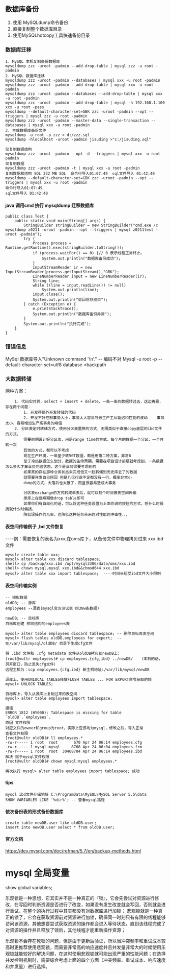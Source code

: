 ## 数据库备份
1. 使用 MySQLdump命令备份
2. 直接复制整个数据库目录
3. 使用MySQLhotcopy工具快速备份目录

### 数据库迁移
```
1. MySQL 本机复制备份数据库
mysqldump zzc -uroot -padmin --add-drop-table | mysql zzz -u root -padmin
2. MySQL 数据库迁移
mysqldump zzz -uroot -padmin --databases | mysql xxx -u root -padmin
mysqldump zzz -uroot -padmin --add-drop-table | mysql xxx -u root -padmin
mysqldump zzz -uroot -padmin --databases --add-drop-table | mysql xxx -u root -padmin
mysqldump zzc -uroot -padmin --add-drop-table | mysql -h 192.168.1.100 xxx -u root -pass
mysqldump --default-character-set=GBK zzc -uroot -padmin --opt --triggers | mysql zzz -u root -padmin
mysqldump zzz -uroot -padmin --master-data --single-transaction --databases | mysql xxx -u root -padmin
3. 生成数据库备份文件
mysqldump -u root -p zzz > d:/zzz.sql
mysqldump -hlocalhost -uroot -padmin jisuding >"c:/jisuding.sql"
```
```
仅复制数据结构
mysqldump zzz -uroot -padmin --opt -d --triggers | mysql xxx -u root -padmin
仅复制数据
mysqldump zzz -uroot -padmin -t | mysql xxx -u root -padmin
复制数据和结构 SQL 332 MB SQL  命令行导入01:07:49  sql文件导入 01:42:40
mysqldump --default-character-set=GBK zzc -uroot -padmin --opt --triggers | mysql xxx -u root -padmin
命令行导入01:07:49
sql文件导入 01:42:40
```
#### java 调用cmd 执行 mysqldump 迁移数据库
```
public class Test {
    public static void main(String[] args) {
        StringBuilder stringBuilder = new StringBuilder("cmd.exe /c mysqldump z0211 -uroot -padmin --opt --triggers | mysql z0211test -uroot -padmin");
        try {
            Process process = Runtime.getRuntime().exec(stringBuilder.toString());
            if (process.waitFor() == 0) {// 0 表示线程正常终止。
                System.out.println("数据库备份成功");
            }
            InputStreamReader ir = new InputStreamReader(process.getInputStream(),"GBK");
            LineNumberReader input = new LineNumberReader(ir);
            String line;
            while ((line = input.readLine()) != null)
                System.out.println(line);
            input.close();
            System.out.println("返回信息结束");
        } catch (Exception e) {
            e.printStackTrace();
            System.out.println("数据库备份异常");
        }
        System.out.println("执行完成");
    }
}
```
### 错误信息
MySql 数据库导入"Unknown command '\n'." -- 编码不对   Mysql -u root -p --default-character-set=utf8 database <backpath

### 大数据转储
两种方案：
```
    1. 代码实时转，select + insert + delete，一条一条的数据转过去，这边再删，存在两个问题：
        1. 开发得额外开发转储的代码
        2. 开发不好控制事务大小，事务太大容易导致生产主从延迟和性能的波动    事务太小，容易增加生产高事务的峰值
    2. 分区表定时转储方式，使用分区表置换的方式，无限类似于直接copy底层的ibd文件的方式，
        需要前期设计好分区表，用是range time的方式，每个月的数据一个分区，一个月转一次
        其他的方式，都可以不考虑
        现在生产环境，一年至少转50T数据，都是用第二种方案，非常6
        至于冷热数据怎么划分，数据的生命周期，需要在项目设计前期就考虑到，一条数据怎么多久才算业务完结状态，这个是业务需要考虑到的
        如果真的存在那种业务状态未完成但又一起转储到历史库去了的数据
        就需要开发自己捞回 但是几亿行说不定都没有一行，概率非常小
        dump的方式，太落后也太慢了，而且很容易造成大事务

        分区表exchange的方式转成单表后，就可以找个时间做表空间传输
        原库上在低峰期做drop table即可
        如果你们有自动化的话，可以将这种任务设置为上面你说的按钮的方式，想什么时候搞就什么时候搞，
        降低误操作的几率，也降低这种任务带来的对性能的冲击性，，，
```

#### 表空间传输例子 ,bd 文件恢复
----例：需要恢复的表名为xxx,在oms库下，从备份文件中物理拷贝过来 xxx.ibd文件
```
mysql> create table xxx;
mysql> alter table xxx discard tablespace;
shell> cp /backup/xxx.ibd /opt/mysql3306/data/oms/xxx.ibd
shell> chown mysql.mysql xxx.ibd&&chmod644 xxx.ibd
mysql> alter table xxx import tablespace;  ----时间长短受ibd文件大小限制
```
#### 表空间传输实例
```
-- 模拟数据
oldDB; -- 源库
employees --源表(mysql官方测试表 约30w条数据)

newDB; -- 目标库
目标库创建 相同结构的employees表

mysql> alter table employees discard tablespace; -- 删除目标库表空间
mysql> flush tables oldDB.employees for export;  -- 在/var/lib/mysql/oldDB/ 目录下生成cfg文件

将 .ibd 文件和 .cfg metadata 文件从oldDB拷贝到newDB上:
[root@vultr employees]# cp employees.{cfg,ibd} ../newDB/   （本机的话，另开窗口，防止丢失cfg文件）
远程主机为：scp employees.{cfg,ibd} 新主机地址:/var/lib/mysql/newDB

源库上，使用UNLOCAL TABLES释放FLUSH TABLES ... FOR EXPORT命令获取的锁
mysql> UNLOCK TABLES;

目标库上，导入从源库上复制过来的表空间：
mysql> alter table employees import tablespace;

报错
ERROR 1812 (HY000): Tablespace is missing for table `oldDB`.`employees`.
原因 文件权限
对应文件的owner和group为root，实际上应该均为mysql，修改之后，导入正常
查看文件权限
[root@vultr oldDB]# ll employees.*
-rw-r----- 1 root  root       670 Apr 24 06:14 employees.cfg
-rw-r----- 1 mysql mysql     8768 Apr 24 06:04 employees.frm
-rw-r----- 1 root  root  30408704 Apr 24 06:14 employees.ibd
解决 赋予mysql文件权限
[root@vultr oldDB]# chown mysql:mysql employees.*

再次执行 mysql> alter table employees import tablespace; 成功
```

#### tips
```
mysql ibd文件存储地址 C:\ProgramData\MySQL\MySQL Server 5.5\data
SHOW VARIABLES LIKE '%dir%'; -- 查看mysql路径

```

#### 依次备份表的形式备份数据库
```
create table newDB.user like oldDB.user;
insert into newDB.user select * from oldDB.user;
```

#### 官方文档
https://dev.mysql.com/doc/refman/5.7/en/backup-methods.html

# mysql 全局变量
show global variables;


乐观锁是一种思想，它其实并不是一种真正的『锁』，它会先尝试对资源进行修改，在写回时判断资源是否进行了改变，如果没有发生改变就会写回，否则就会进行重试，在整个的执行过程中其实都没有对数据库进行加锁；
悲观锁就是一种真正的锁了，它会在获取资源前对资源进行加锁，确保同一时刻只有有限的线程能够访问该资源，其他想要尝试获取资源的操作都会进入等待状态，直到该线程完成了对资源的操作并且释放了锁后，其他线程才能重新操作资源；


乐观锁不会存在死锁的问题，但是由于更新后验证，所以当冲突频率和重试成本较高时更推荐使用悲观锁，而需要非常高的响应速度并且并发量非常大的时候使用乐观锁就能较好的解决问题，在这时使用悲观锁就可能出现严重的性能问题；在选择并发控制机制时，需要综合考虑上面的四个方面（冲突频率、重试成本、响应速度和并发量）进行选择。
